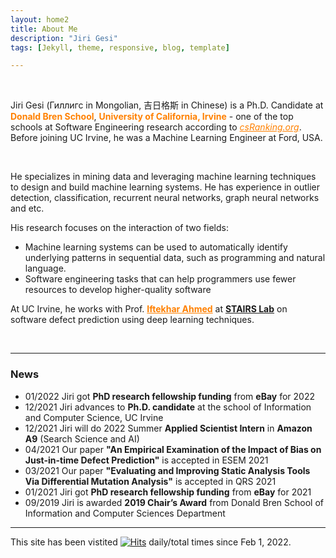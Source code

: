 ```yaml
---
layout: home2
title: About Me
description: "Jiri Gesi"
tags: [Jekyll, theme, responsive, blog, template]

---
```


<br />

Jiri Gesi (Гиллигс in Mongolian, 吉日格斯 in Chinese) is a Ph.D. Candidate at <a style="color:rgb(255,128,0)">**Donald Bren School**</a>,  <a style="color:rgb(255,128,0)">**University of California, Irvine**</a> - one of the top schools at Software Engineering research according to <a href="http://csrankings.org/#/index?soft&us" style="color:rgb(255,128,0)">*csRanking.org*</a>. Before joining UC Irvine, he was a Machine Learning Engineer at Ford, USA. 

<br />

He specializes in mining data and leveraging machine learning techniques to design and build machine learning systems. He has experience in outlier detection, classification, recurrent neural networks, graph neural networks and etc. 

His research focuses on the interaction of two fields:

- Machine learning systems can be used to automatically identify underlying patterns in sequential data, such as programming and natural language.
- Software engineering tasks that can help programmers use fewer resources to develop higher-quality software

At UC Irvine, he works with Prof. <a href="https://scholar.google.com/citations?user=_TdMD7sAAAAJ&hl=en" target="_blank" style="color:rgb(255,128,0)">**Iftekhar Ahmed**</a> at <a href="http://stairs.ics.uci.edu/" target="_blank">**STAIRS Lab**</a> on software defect prediction using deep learning techniques.  

<br />

---
### News

- 01/2022 Jiri got **PhD research fellowship funding** from **eBay** for 2022
- 12/2021 Jiri advances to **Ph.D. candidate** at the school of Information and Computer Science, UC Irvine
- 12/2021 Jiri will do 2022 Summer **Applied Scientist Intern** in **Amazon A9** (Search Science and AI)
- 04/2021 Our paper **"An Empirical Examination of the Impact of Bias on Just-in-time Defect Prediction"** is accepted in ESEM 2021
- 03/2021 Our paper **"Evaluating and Improving Static Analysis Tools Via Differential Mutation Analysis"** is accepted in QRS 2021
- 01/2021 Jiri got **PhD research fellowship funding** from **eBay** for 2021
- 09/2019 Jiri is awarded **2019 Chair’s Award** from Donald Bren School of Information and Computer Sciences Department

---

This site has been vistited 
[![Hits](https://hits.seeyoufarm.com/api/count/incr/badge.svg?url=https%3A%2F%2Fjirigesi.github.io&count_bg=%2379C83D&title_bg=%23555555&icon=&icon_color=%23E7E7E7&title=&edge_flat=false)](https://hits.seeyoufarm.com)
daily/total times since Feb 1, 2022. 
